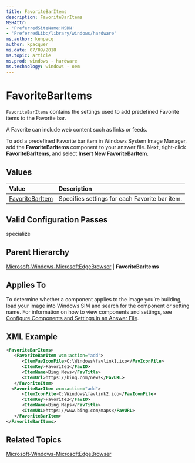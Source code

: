 ```yaml
---
title: FavoriteBarItems
description: FavoriteBarItems
MSHAttr:
- 'PreferredSiteName:MSDN'
- 'PreferredLib:/library/windows/hardware'
ms.author: kenpacq
author: kpacquer
ms.date: 07/09/2018
ms.topic: article
ms.prod: windows - hardware
ms.technology: windows - oem
---
```


# FavoriteBarItems

`FavoriteBarItems` contains the settings used to add predefined Favorite items to the Favorite bar.

A Favorite can include web content such as links or feeds.

To add a predefined Favorite bar item in Windows System Image Manager, add the **FavoriteBarItems** component to your answer file. Next, right-click **FavoriteBarItems**, and select **Insert New FavoriteBarItem**.

## Values

| Value                   | Description                                                                           |
|:------------------------|:--------------------------------------------------------------------------------------|
| [FavoriteBarItem](microsoft-windows-microsoftedgebrowser-favoritebaritems-favoritebaritem.md)    | Specifies settings for each Favorite bar item.     |

## Valid Configuration Passes

specialize

## Parent Hierarchy

[Microsoft-Windows-MicrosoftEdgeBrowser](microsoft-windows-microsoftedgebrowser.md) | **FavoriteBarItems**

## Applies To

To determine whether a component applies to the image you’re building, load your image into Windows SIM and search for the component or setting name. For information on how to view components and settings, see [Configure Components and Settings in an Answer File](https://docs.microsoft.com/en-us/windows-hardware/customize/desktop/wsim/configure-components-and-settings-in-an-answer-file).

## XML Example

```XML
<FavoriteBarItems>
   <FavoriteBarItem wcm:action="add">
      <ItemFavIconFile>C:\Windows\favlink1.ico</FavIconFile>
      <ItemKey>Favorite1</FavID>
      <ItemName>Bing News</FavTitle>
      <ItemUrl>https://bing.com/news</FavURL>
   </FavoriteItem>
  <FavoriteBarItem wcm:action="add">
      <ItemIconFile>C:\Windows\favlink2.ico</FavIconFile>
      <ItemKey>Favorite2</FavID>
      <ItemName>Bing Maps</FavTitle>
      <ItemURL>https://www.bing.com/maps</FavURL>
   </FavoriteBarItem>
</FavoriteBarItems>
```

## Related Topics

[Microsoft-Windows-MicrosoftEdgeBrowser](microsoft-windows-microsoftedgebrowser.md)
